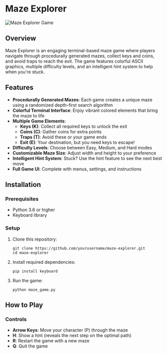 # Maze Explorer

![Maze Explorer Game](https://via.placeholder.com/800x400?text=Maze+Explorer+Game)

## Overview

Maze Explorer is an engaging terminal-based maze game where players navigate through procedurally generated mazes, collect keys and coins, and avoid traps to reach the exit. The game features colorful ASCII graphics, multiple difficulty levels, and an intelligent hint system to help when you're stuck.

## Features

- **Procedurally Generated Mazes**: Each game creates a unique maze using a randomized depth-first search algorithm
- **Colorful Terminal Interface**: Enjoy vibrant colored elements that bring the maze to life
- **Multiple Game Elements**:
  - **Keys (K)**: Collect all required keys to unlock the exit
  - **Coins (C)**: Gather coins for extra points
  - **Traps (T)**: Avoid these or your game ends
  - **Exit (E)**: Your destination, but you need keys to escape!
- **Difficulty Levels**: Choose between Easy, Medium, and Hard modes
- **Customizable Maze Size**: Adjust width and height to your preference
- **Intelligent Hint System**: Stuck? Use the hint feature to see the next best move
- **Full Game UI**: Complete with menus, settings, and instructions

## Installation

### Prerequisites

- Python 3.6 or higher
- Keyboard library

### Setup

1. Clone this repository:
   ```
   git clone https://github.com/yourusername/maze-explorer.git
   cd maze-explorer
   ```

2. Install required dependencies:
   ```
   pip install keyboard
   ```

3. Run the game:
   ```
   python maze_game.py
   ```

## How to Play

### Controls

- **Arrow Keys**: Move your character (P) through the maze
- **H**: Show a hint (reveals the next step on the optimal path)
- **R**: Restart the game with a new maze
- **Q**: Quit the game

